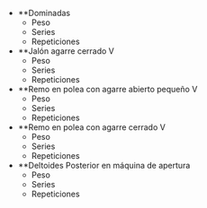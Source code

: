 + **Dominadas
	+ Peso
	+ Series
	+ Repeticiones
+ **Jalón agarre cerrado V
	+ Peso
	+ Series
	+ Repeticiones 
+ **Remo en polea con agarre abierto pequeño V
	+ Peso
	+ Series
	+ Repeticiones
+ **Remo en polea con agarre cerrado V
	+ Peso
	+ Series
	+ Repeticiones
+ **Deltoides Posterior en máquina de apertura
	+ Peso
	+ Series
	+ Repeticiones
